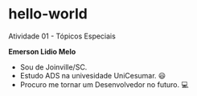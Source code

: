 # hello-world
Atividade 01 - Tópicos Especiais

**Emerson Lidio Melo**
 - Sou de Joinville/SC. 
 - Estudo ADS na univesidade UniCesumar. :smiley:
 - Procuro me tornar um Desenvolvedor no futuro. :computer:
